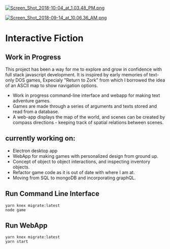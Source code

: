 <p align="center">
  
[![Screen_Shot_2018-10-04_at_1.03.48_PM.png](https://i.postimg.cc/sxfhF5c3/Screen_Shot_2018-10-04_at_1.03.48_PM.png)](https://postimg.cc/N9VMm9Sn)
  
[![Screen_Shot_2018-09-14_at_10.06.36_AM.png](https://i.postimg.cc/GhH4kLgg/Screen_Shot_2018-09-14_at_10.06.36_AM.png)](https://postimg.cc/2VNjYDDn)

</p>


# Interactive Fiction
## Work in Progress
This project has been a way for me to explore and grow in confidence with full stack javascript development. 
It is inspired by early memories of text-only DOS games, Expecialy "Return to Zork" from which I borrowed the idea of an ASCII map to show navigation options. 

- Work in progress command-line interface and webapp for making text adventure games.
- Games are made through a series of arguments and texts stored and read from a database.
- A web-app displays the map of the world, and scenes can be created by compass directions - keeping track of spatial       relations between scenes.

## currently working on:
- Electron desktop app
- WebApp for making games with personalized design from ground up. 
- Concept of object to object interactions, and inspecting inventory objects. 
- Refactor game code as it is out of date with where I am at. 
- Moving from SQL to mongoDB and incorporating graphQL.

## Run Command Line Interface
```
yarn knex migrate:latest
node game
```

## Run WebApp
```
yarn knex migrate:latest
yarn start
```
